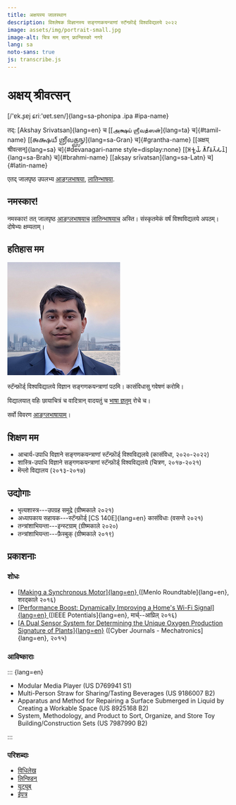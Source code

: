 ```yaml
---
title: अक्षयस्य जालस्थान
description: विश्लेषक विज्ञानस्य सङ्गणकयन्त्राणां स्टॅन्फ़ॊर्ड् विश्वविद्यलये २०२२
image: assets/img/portrait-small.jpg
image-alt: चित्र मम सान् फ्रान्सिस्को नगरे
lang: sa
noto-sans: true
js: transcribe.js
---
```

# अक्षय् श्रीवत्सन्

[/'ɐk.ʂɐj ɕriː'ʋɐt.sɐn/]{lang=sa-phonipa .ipa #ipa-name}

तद्: [Akshay Srivatsan]{lang=en} च
[[அக்ஷய் ஶ்ரீவத்ஸன்]{lang=ta} च]{#tamil-name}
[[𑌅𑌕𑍍𑌷𑌯𑍍 𑌶𑍍𑌰𑍀𑌵𑌤𑍍𑌸𑌨𑍍]{lang=sa-Gran} च]{#grantha-name}
[[अक्षय् श्रीवत्सन्]{lang=sa} च]{#devanagari-name style=display:none}
[[𑀅𑀓𑁆𑀱𑀬𑁆 𑀰𑁆𑀭𑀻𑀯𑀢𑁆𑀲𑀦𑁆]{lang=sa-Brah} च]{#brahmi-name}
[[akṣay srīvatsan]{lang=sa-Latn} च]{#latin-name}

एतद् जालपृष्ठ उपलभ्य [आङ्ग्लभाषया](index.html), [लातिन्भाषया](latin.html).

## नमस्कार!

नमस्कार!
तत् जालपृष्ठ [आङ्ग्लभाषयाच](index.html) [लातिन्भाषयाच](latin.html) अस्ति।
संस्कृतमेकं वर्षं विश्वविद्यलये अपठम्। दोषेभ्यः क्षम्यताम्।

<div id="scripts" style="display:none">
<label for="script">**लिपिं चिनो:**</label>
<select name="script" id="script" onchange="setScript(this.value)">
    <option value="devanagari">देवनागरी (Devanagari)</option>
    <option value="grantha">ग्रन्थ (Grantha)</option>
    <option value="brahmi">ब्राह्मी (Brahmi)</option>
    <option value="tamil">तमिऴ् (Tamil)</option>
    <option value="latin">लातिन् (ISO 15919)</option>
    <option value="ipa">सर्वदेशीय (IPA)</option>
</select>
</div>

<script>
document.getElementById("scripts").style.display = "block";

function setScript(type) {
    if (type == "devanagari")
        devanagari();
    else if (type == "grantha")
        grantha();
    else if (type == "brahmi")
        brahmi();
    else if (type == "tamil")
        tamil();
    else if (type == "latin")
        latin();
    else if (type == "ipa")
        ipa();
}
</script>

## हतिहास मम

![चित्र मम सान् फ्रान्सिस्को नगरे](assets/img/portrait-small.jpg)

स्टॅन्फ़ॊर्ड् विश्वविद्यालये विज्ञान सङ्गणकयन्त्राणां पठमि। कासंविधासु गवेषणं करोमि।

विद्यालयात् वहिः छायाचित्रं च वादित्रान् वादयतुं च [भाषा ज्ञतुम्](latin.html) रोचे च।

सर्वो विवरण [आङ्ग्लभाषायाम्](index.html)। 


## शिक्षण मम

* आचार्य-उपाधि विज्ञाने सङ्गणकयन्त्राणां स्टॅन्फ़ॊर्ड् विश्वविद्यलये (कासंविधा, २०२०-२०२२)
* शास्त्रि-उपाधि विज्ञाने सङ्गणकयन्त्राणां स्टॅन्फ़ॊर्ड् विश्वविद्यलये (चित्रण, २०१७-२०२१)
* मॆन्लो विद्यालय (२०१३-२०१७)

## उद्योगाः

* भृत्यशास्त्र---उपग्रह समुद्रे (ग्रीष्मकाले २०२१)
* अध्यापकाय सहायक---स्टॅन्फ़ॊर्ड् [CS 140E]{lang=en} कासंविधाः (वसन्ते २०२१)
* तन्त्रांशाभियन्ता---इन्स्टग्राम् (ग्रीष्मकाले २०२०)
* तन्त्रांशाभियन्ता---फ़ैस्बुक् (ग्रीष्मकाले २०१९)

## प्रकाशनाः

### शोधः

* [[Making a Synchronous Motor]{lang=en} 
  ](http://roundtable.menloschool.org/issue25/5_McNelly+Srivatsan_MS_Roundtable25_Fall_2016.pdf)
  ([Menlo Roundtable]{lang=en}, शरद्काले २०१६)
* [[Performance Boost: Dynamically Improving a Home's Wi-Fi Signal]{lang=en}
  ](http://ieeexplore.ieee.org/abstract/document/7425403/)
  ([IEEE Potentials]{lang=en}, मार्च्--आप्रिल् २०१६)
* [[A Dual Sensor System for Determining the Unique Oxygen Production Signature 
  of Plants]{lang=en}](http://www.cyberjournals.com/Papers/2015/01.pdf)
  ([Cyber Journals - Mechatronics]{lang=en}, २०१५)


### आविष्काराः
::: {lang=en}

* Modular Media Player (US D769941 S1)
* Multi-Person Straw for Sharing/Tasting Beverages (US 9186007 B2)
* Apparatus and Method for Repairing a Surface Submerged in Liquid by Creating 
  a Workable Space (US 8925168 B2)
* System, Methodology, and Product to Sort, Organize, and Store Toy 
  Building/Construction Sets (US 7987990 B2)
  
:::

### परिशब्दाः

* [विधिलेख](https://github.com/Akshay-Srivatsan)
* [लिन्क्डिन्](https://www.linkedin.com/in/akshay-srivatsan/)
* [यूट्यूब्](https://www.youtube.com/channel/UCUrJQeVdrtJZ1GjCXz1aWXA)
* [ईपत्र](mailto:srivatsan.akshay+website@gmail.com)

<script>
if (window.location.search) setScript(window.location.search.slice(1));
</script>
